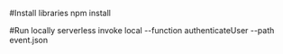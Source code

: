 #Install libraries
npm install

#Run locally
serverless invoke local --function authenticateUser --path event.json
